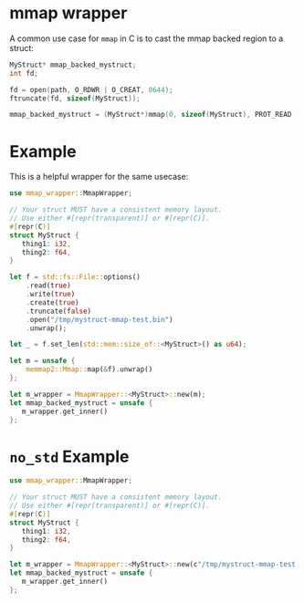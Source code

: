 # mmap wrapper

A common use case for `mmap` in C is to cast the mmap backed region to a struct:
```c
MyStruct* mmap_backed_mystruct;
int fd;

fd = open(path, O_RDWR | O_CREAT, 0644);
ftruncate(fd, sizeof(MyStruct));

mmap_backed_mystruct = (MyStruct*)mmap(0, sizeof(MyStruct), PROT_READ | PROT_WRITE, MAP_SHARED, fd, 0);
```

# Example

This is a helpful wrapper for the same usecase:
```rust ignore
use mmap_wrapper::MmapWrapper;

// Your struct MUST have a consistent memory layout.
// Use either #[repr(transparent)] or #[repr(C)].
#[repr(C)]
struct MyStruct {
   thing1: i32,
   thing2: f64,
}

let f = std::fs::File::options()
    .read(true)
    .write(true)
    .create(true)
    .truncate(false)
    .open("/tmp/mystruct-mmap-test.bin")
    .unwrap();

let _ = f.set_len(std::mem::size_of::<MyStruct>() as u64);

let m = unsafe {
    memmap2::Mmap::map(&f).unwrap()
};

let m_wrapper = MmapWrapper::<MyStruct>::new(m);
let mmap_backed_mystruct = unsafe {
   m_wrapper.get_inner()
};
```

# `no_std` Example

```rust ignore
use mmap_wrapper::MmapWrapper;

// Your struct MUST have a consistent memory layout.
// Use either #[repr(transparent)] or #[repr(C)].
#[repr(C)]
struct MyStruct {
   thing1: i32,
   thing2: f64,
}

let m_wrapper = MmapWrapper::<MyStruct>::new(c"/tmp/mystruct-mmap-test.bin").unwrap();
let mmap_backed_mystruct = unsafe {
   m_wrapper.get_inner()
};
```
